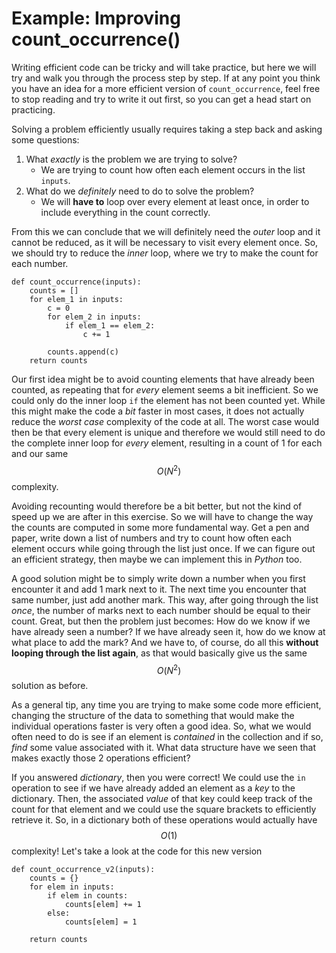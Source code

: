 # Example: Improving count_occurrence()

Writing efficient code can be tricky and will take practice, but here we will
try and walk you through the process step by step. If at any point you think
you have an idea for a more efficient version of `count_occurrence`, feel free
to stop reading and try to write it out first, so you can get a head start on
practicing.

Solving a problem efficiently usually requires taking a step back and asking
some questions:

1. What *exactly* is the problem we are trying to solve?
   * We are trying to count how often each element occurs in the list `inputs`.
2. What do we *definitely* need to do to solve the problem?
   * We will **have to** loop over every element at least once, in order to
     include everything in the count correctly.

From this we can conclude that we will definitely need the *outer* loop and it cannot be
reduced, as it will be necessary to visit every element once. So, we should try
to reduce the *inner* loop, where we try to make the count for each number.

	def count_occurrence(inputs):
		counts = []
		for elem_1 in inputs:
			c = 0
			for elem_2 in inputs:
				if elem_1 == elem_2:
					c += 1

			counts.append(c)
		return counts

Our first idea might be to avoid counting elements that have already been
counted, as repeating that for *every* element seems a bit inefficient. So we
could only do the inner loop `if` the element has not been counted yet. While
this might make the code a *bit* faster in most cases, it does not actually
reduce the *worst case* complexity of the code at all. The worst case would
then be that every element is unique and therefore we would still need to do
the complete inner loop for *every* element, resulting in a count of 1 for each
and our same $$O(N^2)$$ complexity.

Avoiding recounting would therefore be a bit better, but not the kind of speed
up we are after in this exercise. So we will have to change the way the counts
are computed in some more fundamental way. Get a pen and paper, write down a
list of numbers and try to count how often each element occurs while going
through the list just once. If we can figure out an efficient strategy, then
maybe we can implement this in *Python* too.

A good solution might be to simply write down a number when you first encounter it
and add 1 mark next to it. The next time you encounter that same number, just
add another mark. This way, after going through the list *once*, the number of
marks next to each number should be equal to their count. Great, but then the
problem just becomes: How do we know if we have already seen a number? If we have
already seen it, how do we know at what place to add the mark? And we have to, of
course, do all this **without looping through the list again**, as that would
basically give us the same $$O(N^2)$$ solution as before.

As a general tip, any time you are trying to make some code more efficient,
changing the structure of the data to something that would make the individual
operations faster is very often a good idea. So, what we would often need to do
is see if an element is *contained* in the collection and if so, *find*
some value associated with it. What data structure have we seen that makes
exactly those 2 operations efficient?

If you answered *dictionary*, then you were correct! We could use the `in`
operation to see if we have already added an element as a *key* to the
dictionary. Then, the associated *value* of that key could keep track of the
count for that element and we could use the square brackets to efficiently
retrieve it. So, in a dictionary both of these operations would actually have
$$O(1)$$ complexity! Let's take a look at the code for this new
version

	def count_occurrence_v2(inputs):
		counts = {}
		for elem in inputs:
			if elem in counts:
				counts[elem] += 1
			else:
				counts[elem] = 1

		return counts
